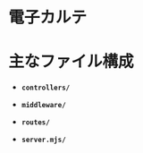 # 電子カルテ

# 主なファイル構成

- **`controllers/`**

- **`middleware/`**

- **`routes/`**

- **`server.mjs/`**
